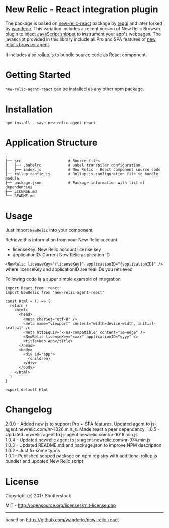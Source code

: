 # New Relic - React integration plugin

The package is based on [new-relic-react](https://github.com/reggi/new-relic-react) package by [reggi](https://github.com/reggi/) and later forked by [wanderio](https://github.com/wanderio/new-relic-react).
This variation includes a recent version of New Relic Browser plugin to inject [JavaScript snippet](https://docs.newrelic.com/docs/browser/new-relic-browser/page-load-timing/instrumentation-page-load-timing) to instrument your app's webpages.
The javascript provided in this library include all Pro and SPA features of [new relic's browser agent](https://docs.newrelic.com/docs/browser/new-relic-browser/getting-started/introduction-new-relic-browser).

It includes also [rollup.js](http://rollupjs.org/) to bundle source code as React component.

# Getting Started

`new-relic-agent-react` can be installed as any other npm package.

# Installation

`npm install --save new-relic-agent-react`

# Application Structure
```
.
├── src                     # Source files
│   ├── .babelrc            # Babel transpiler configuration
│   ├── index.js            # New Relic - React component source code
├── rollup.config.js        # Rollup.js configuration file to bundle module
├── package.json            # Package information with list of dependencies
├── LICENSE.md
└── README.md
```

# Usage

Just import `NewRelic` into your component

Retrieve this information from your New Relic account
- licenseKey: New Relic account license key
- applicationID: Current New Relic application ID

```<NewRelic licenseKey="{licenseKey}" applicationID="{applicationID}" />```  
where licenseKey and applicationID are real IDs you retrieved

Following code is a super simple example of integration
```
import React from 'react'
import NewRelic from 'new-relic-agent-react'

const Html = () => {
  return (
    <html>
      <head>
        <meta charSet="utf-8" />
        <meta name="viewport" content="width=device-width, initial-scale=1" />
        <meta httpEquiv="x-ua-compatible" content="ie=edge" />
        <NewRelic licenseKey="xxxx" applicationID="yyyy" />
        <title>Web App</title>
      </head>
      <body>
        <div id="app">
          {children}
        </div>
      </body>
    </html>
  )
}

export default Html
```

# Changelog

2.0.0 - Added new js to support Pro + SPA features.  Updated agent to js-agent.newrelic.com/nr-1026.min.js. Made react a peer dependency.
1.0.5 - Updated newrelic agent to js-agent.newrelic.com/nr-1016.min.js  
1.0.4 - Updated newrelic agent to js-agent.newrelic.com/nr-974.min.js  
1.0.3 - Updated README.md and package.json to improve NPM description  
1.0.2 - Just fix some typos  
1.0.1 - Published scoped package on npm registry with additional rollup.js bundler and updated New Relic script

# License

Copyright (c) 2017 Shutterstock

MIT - http://opensource.org/licenses/mit-license.php

-----

based on https://github.com/wanderio/new-relic-react
